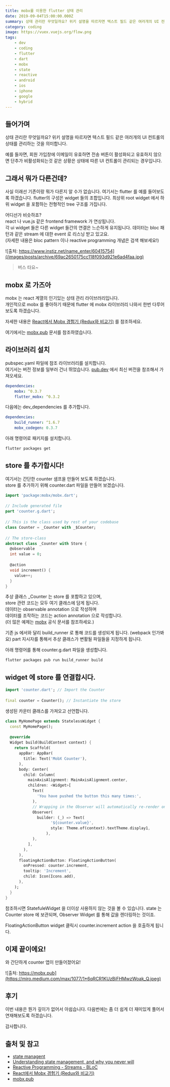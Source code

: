 ```yaml
---
title: mobx를 이용한 flutter 상태 관리
date: 2019-09-04T15:00:00.000Z
summary: 상태 관리란 무엇일까요? 위키 설명을 따르자면 텍스트 필드 같은 여러개의 UI 컨트롤의 상태를 관리하는 것을 의미합니다.
category: coding
image: https://vuex.vuejs.org/flow.png
tags:
    - dev
    - coding
    - flutter
    - dart
    - mobx
    - state
    - reactive
    - android
    - ios
    - iphone
    - google
    - hybrid
---
```


## 들어가며

상태 관리란 무엇일까요? 위키 설명을 따르자면 텍스트 필드 같은 여러개의 UI 컨트롤의 상태를 관리하는 것을 의미합니다.

예를 들자면, 회원 가입창에 이메일이 유효하면 전송 버튼이 활성화되고 유효하지 않으면 단추가 비활성화되는것 같은 상황은 상태에 따른 UI 컨트롤이 관리되는 경우입니다.

## 그래서 뭐가 다른건데?

사실 이래선 기존이랑 뭐가 다른지 알 수가 없습니다. 여기서는 flutter 를 예를 들어보도록 하겠습니다. flutter의 구성은 widget 들의 조합입니다. 최상위 root widget 에서 하위 widget 을 포함하는 전형적인 tree 구조를 가집니다.

어디선가 비슷하죠?  
react 나 vue.js 같은 frontend framework 가 연상됩니다.  
각 ui widget 들은 다른 widget 들간의 연결은 느슨하게 유지됩니다.
데이터는 bloc 패턴과 같은 stream 에 대한 event 로 리스닝 받고 있고요.  
(자세한 내용은 bloc pattern 이나 reactive programming 개념은 검색 해보세요!)

![출처: https://www.instiz.net/name_enter/60415754](/images/posts/archive/69ac2650175cc118f093d921e6ad4faa.jpg)

> 버스 타요~

## mobx 로 가즈아

mobx 는 react 계열의 인기있는 상태 관리 라이브러리입니다.  
개인적으로 mobx 를 좋아하기 때문에 flutter 에 mobx 라이브러리 나와서 한번 다루어 보도록 하겠습니다.

자세한 내용은 [React에서 Mobx 경험기 (Redux와 비교기)](http://woowabros.github.io/experience/2019/01/02/kimcj-react-mobx.html) 를 참조하세요.

여기에서는 [mobx.pub](https://pub.dev/packages/mobx) 문서를 참조하였습니다.

## 라이브러리 설치

pubspec.yaml 파일에 참조 라이브러리를 설치합니다.  
여기서는 버전 정보를 일부러 건너 뛰었습니다. [pub.dev](https://pub.dev/) 에서 최신 버전을 참조해서 가져오세요.

```yaml
dependencies:
    mobx: ^0.3.7
    flutter_mobx: ^0.3.2
```

다음에는 dev_dependencies 를 추가합니다.

```yaml
dependencies:
    build_runner: ^1.6.7
    mobx_codegen: 0.3.7
```

아래 명령어로 패키지를 설치합니다.

```bash
flutter packages get
```

## store 를 추가합시다!

여기서는 간단한 counter 샘프을 만들어 보도록 하겠습니다.  
store 를 추가하기 위해 counter.dart 파일을 만들어 보겠습니다.

```dart
import 'package:mobx/mobx.dart';

// Include generated file
part 'counter.g.dart';

// This is the class used by rest of your codebase
class Counter = _Counter with _$Counter;

// The store-class
abstract class _Counter with Store {
  @observable
  int value = 0;

  @action
  void increment() {
    value++;
  }
}
```

추상 클래스 \_Counter 는 store 를 포함하고 있으며,  
store 관련 코드는 모두 여기 클래스에 담게 됩니다.  
데이터는 observable annotation 으로 작성하며  
데이터를 조작하는 코드는 action annotation 으로 작성합니다.  
(더 많은 예제는 [mobx](https://mobx.js.org/) 공식 문서를 참조하세요.)

기존 js 에서와 달리 build_runner 로 통해 코드를 생성되게 됩니다.
(webpack 인가봐요)
part 지시자를 통해서 추상 클래스가 변활될 파일들을 지정하게 됩니다.

아래 명령어를 통해 counter.g.dart 파일을 생성합니다.

```bash
flutter packages pub run build_runner build
```

## widget 에 store 를 연결합시다.

```dart
import 'counter.dart'; // Import the Counter

final counter = Counter(); // Instantiate the store
```

생성된 카운터 클래스를 가져오고 선언합니다.

```dart
class MyHomePage extends StatelessWidget {
  const MyHomePage();

  @override
  Widget build(BuildContext context) {
    return Scaffold(
      appBar: AppBar(
        title: Text('MobX Counter'),
      ),
      body: Center(
        child: Column(
          mainAxisAlignment: MainAxisAlignment.center,
          children: <Widget>[
            Text(
              'You have pushed the button this many times:',
            ),
            // Wrapping in the Observer will automatically re-render on changes to counter.value
            Observer(
              builder: (_) => Text(
                    '${counter.value}',
                    style: Theme.of(context).textTheme.display1,
                  ),
            ),
          ],
        ),
      ),
      floatingActionButton: FloatingActionButton(
        onPressed: counter.increment,
        tooltip: 'Increment',
        child: Icon(Icons.add),
      ),
    );
  }
}
```

참조하시면 StatefuleWidget 을 더이상 사용하지 않는 것을 볼 수 있습니다.
state 는 Counter store 에 보관되며, Observer Widget 를 통해 값을 렌더링하는 것이죠.

FloatingActionButton widget 클릭시 counter.increment action 을 호출하게 됩니다.

## 이제 끝이에요!

와 간단하게 counter 앱이 만들어졌어요!

![출처: https://mobx.pub](https://miro.medium.com/max/1077/1*6qRCR1KUzBiFHMwzWoak_Q.jpeg)

## 후기

이번 내용은 뭔가 깊이가 없어서 아쉽습니다.
다음번에는 좀 더 쉽게 더 재미있게 풀어서 연재해보도록 하겠습니다.

감사합니다.

## 출처 및 참고

- [state managent](https://en.wikipedia.org/wiki/State_management)
- [Understanding state management, and why you never will](https://medium.com/flutter/understanding-state-management-and-why-you-never-will-dd84b624d0e)
- [Reactive Programming - Streams - BLoC](https://www.didierboelens.com/2018/08/reactive-programming---streams---bloc/)
- [React에서 Mobx 경험기 (Redux와 비교기)](http://woowabros.github.io/experience/2019/01/02/kimcj-react-mobx.html)
- [mobx.pub](https://pub.dev/packages/mobx)
